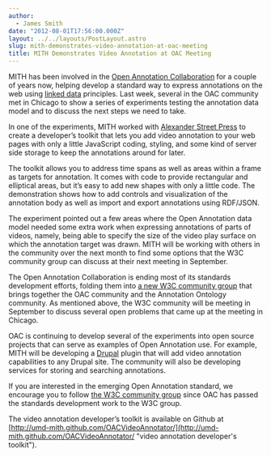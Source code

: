 ```yaml
---
author:
  - James Smith
date: "2012-08-01T17:56:00.000Z"
layout: ../../layouts/PostLayout.astro
slug: mith-demonstrates-video-annotation-at-oac-meeting
title: MITH Demonstrates Video Annotation at OAC Meeting
---
```


MITH has been involved in the [Open Annotation Collaboration](http://www.openannotation.org/ "Open Annotation Collaboration") for a couple of years now, helping develop a standard way to express annotations on the web using [linked data](http://en.wikipedia.org/wiki/Linked_data "Linked Data") principles. Last week, several in the OAC community met in Chicago to show a series of experiments testing the annotation data model and to discuss the next steps we need to take.

In one of the experiments, MITH worked with [Alexander Street Press](http://alexanderstreet.com/ "Alexander Street Press") to create a developer’s toolkit that lets you add video annotation to your web pages with only a little JavaScript coding, styling, and some kind of server side storage to keep the annotations around for later.

The toolkit allows you to address time spans as well as areas within a frame as targets for annotation. It comes with code to provide rectangular and elliptical areas, but it’s easy to add new shapes with only a little code. The demonstration shows how to add controls and visualization of the annotation body as well as import and export annotations using RDF/JSON.

The experiment pointed out a few areas where the Open Annotation data model needed some extra work when expressing annotations of parts of videos, namely, being able to specify the size of the video play surface on which the annotation target was drawn. MITH will be working with others in the community over the next month to find some options that the W3C community group can discuss at their next meeting in September.

The Open Annotation Collaboration is ending most of its standards development efforts, folding them into [a new W3C community group](http://www.w3.org/community/openannotation/ "Open Annotation Community Group") that brings together the OAC community and the Annotation Ontology community. As mentioned above, the W3C community will be meeting in September to discuss several open problems that came up at the meeting in Chicago.

OAC is continuing to develop several of the experiments into open source projects that can serve as examples of Open Annotation use. For example, MITH will be developing a [Drupal](http://drupal.org/ "Drupal Content Management System") plugin that will add video annotation capabilities to any Drupal site. The community will also be developing services for storing and searching annotations.

If you are interested in the emerging Open Annotation standard, we encourage you to follow [the W3C community group](http://www.w3.org/community/openannotation/ "Open Annotation community group") since OAC has passed the standards development work to the W3C group.

The video annotation developer’s toolkit is available on Github at [http://umd-mith.github.com/OACVideoAnnotator/](http://umd-mith.github.com/OACVideoAnnotator/ "video annotation developer's toolkit").
